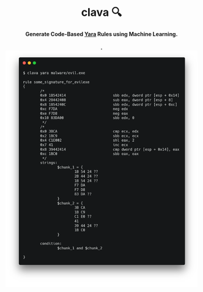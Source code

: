 <h1 align="center">
  clava 🔍
  <br>
</h1>

<h4 align="center">Generate Code-Based <a href="https://virustotal.github.io/yara/" target="_blank">Yara</a> Rules using Machine Learning.</h4>



<p align="center">
     <strong>.</strong>
     <img width="650px" src="https://github.com/strfx/clava/blob/main/docs/cli.png?raw=true" alt="clava LCI"/>
</p>

